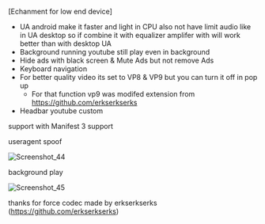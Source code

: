 [Echanment for low end device]
- UA android make it faster and light in CPU also not have limit audio like in UA desktop so if combine it with equalizer amplifer with will work better than with desktop UA
- Background running youtube still play even in background
- Hide ads with black screen & Mute Ads but not remove Ads
- Keyboard navigation
- For better quality video its set to VP8 & VP9 but you can turn it off in pop up
  * For that function vp9 was modifed extension from https://github.com/erkserkserks
- Headbar youtube custom

support with Manifest 3 support

useragent spoof

![Screenshot_44](https://github.com/user-attachments/assets/55ac4cf5-5389-4611-b9a6-32671aab2898)

background play

![Screenshot_45](https://github.com/user-attachments/assets/2056a401-19c9-4d06-a13d-32cb794ab146)

thanks for force codec made by erkserkserks (https://github.com/erkserkserks)
